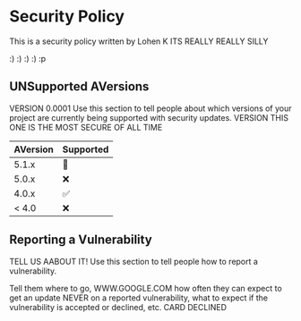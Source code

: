 # Security Policy
This is a security policy written by Lohen K
ITS REALLY REALLY SILLY

:)
:)
:)
:)
:p
## UNSupported AVersions
VERSION 0.0001
Use this section to tell people about which versions of your project are
currently being supported with security updates.
VERSION THIS ONE IS THE MOST SECURE OF ALL TIME

| AVersion | Supported          |
| ------- | ------------------ |
| 5.1.x   | 💮 |
| 5.0.x   | :x:                |
| 4.0.x   | :white_check_mark: |
| < 4.0   | :x:                |

## Reporting a Vulnerability
TELL US AABOUT IT!
Use this section to tell people how to report a vulnerability.

Tell them where to go, WWW.GOOGLE.COM how often they can expect to get an update NEVER on a
reported vulnerability, what to expect if the vulnerability is accepted or
declined, etc. CARD DECLINED

